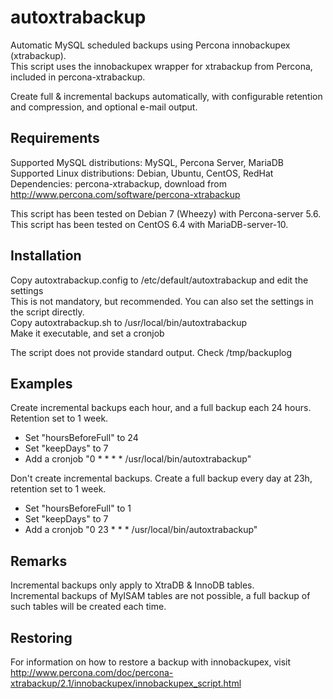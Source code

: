 autoxtrabackup
==============

Automatic MySQL scheduled backups using Percona innobackupex (xtrabackup).  
This script uses the innobackupex wrapper for xtrabackup from Percona, included in percona-xtrabackup.

Create full & incremental backups automatically, with configurable retention and compression, and optional e-mail output.

Requirements
------------
Supported MySQL distributions: MySQL, Percona Server, MariaDB  
Supported Linux distributions: Debian, Ubuntu, CentOS, RedHat  
Dependencies: percona-xtrabackup, download from http://www.percona.com/software/percona-xtrabackup

This script has been tested on Debian 7 (Wheezy) with Percona-server 5.6.  
This script has been tested on CentOS 6.4 with MariaDB-server-10.  

Installation
------------
Copy autoxtrabackup.config to /etc/default/autoxtrabackup and edit the settings  
This is not mandatory, but recommended. You can also set the settings in the script directly.  
Copy autoxtrabackup.sh to /usr/local/bin/autoxtrabackup  
Make it executable, and set a cronjob  

The script does not provide standard output. Check /tmp/backuplog  

Examples
---------
Create incremental backups each hour, and a full backup each 24 hours. Retention set to 1 week.  
  - Set "hoursBeforeFull" to 24  
  - Set "keepDays" to 7  
  - Add a cronjob "0 * * * * /usr/local/bin/autoxtrabackup"

Don't create incremental backups. Create a full backup every day at 23h, retention set to 1 week.
  - Set "hoursBeforeFull" to 1
  - Set "keepDays" to 7
  - Add a cronjob "0 23 * * * /usr/local/bin/autoxtrabackup"

Remarks
-------
Incremental backups only apply to XtraDB & InnoDB tables.  
Incremental backups of MyISAM tables are not possible, a full backup of such tables will be created each time.  

Restoring
---------
For information on how to restore a backup with innobackupex, visit http://www.percona.com/doc/percona-xtrabackup/2.1/innobackupex/innobackupex_script.html
